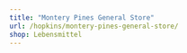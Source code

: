 ```yaml
---
title: "Montery Pines General Store"
url: /hopkins/montery-pines-general-store/
shop: Lebensmittel
---
```

